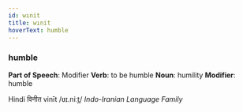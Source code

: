 ```yaml
---
id: wınit
title: wınit
hoverText: humble
---
```


### humble

**Part of Speech**: Modifier
**Verb**: to be humble
**Noun**: humility
**Modifier**: humble

Hindi विनीत vinīt /ʋɪ.niːt̪/
*Indo-Iranian Language Family*